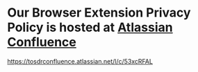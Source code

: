 # Our Browser Extension Privacy Policy is hosted at [Atlassian Confluence](https://www.atlassian.com/legal/privacy-policy)

https://tosdrconfluence.atlassian.net/l/c/53xcRFAL
